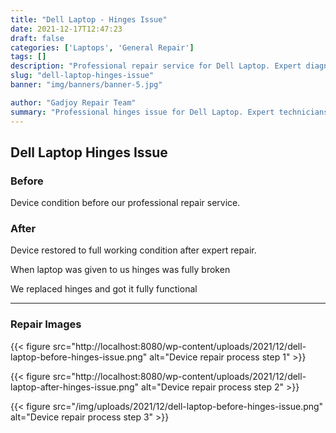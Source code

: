 ```yaml
---
title: "Dell Laptop - Hinges Issue"
date: 2021-12-17T12:47:23
draft: false
categories: ['Laptops', 'General Repair']
tags: []
description: "Professional repair service for Dell Laptop. Expert diagnosis and quality repairs in Bangalore."
slug: "dell-laptop-hinges-issue"
banner: "img/banners/banner-5.jpg"

author: "Gadjoy Repair Team"
summary: "Professional hinges issue for Dell Laptop. Expert technicians, quality parts, warranty included."
---
```


## Dell Laptop Hinges Issue

### Before

Device condition before our professional repair service.

### After

Device restored to full working condition after expert repair.

When laptop was given to us hinges was fully broken

We replaced hinges and got it fully functional

---

### Repair Images

{{< figure src="http://localhost:8080/wp-content/uploads/2021/12/dell-laptop-before-hinges-issue.png" alt="Device repair process step 1" >}}

{{< figure src="http://localhost:8080/wp-content/uploads/2021/12/dell-laptop-after-hinges-issue.png" alt="Device repair process step 2" >}}

{{< figure src="/img/uploads/2021/12/dell-laptop-before-hinges-issue.png" alt="Device repair process step 3" >}}

